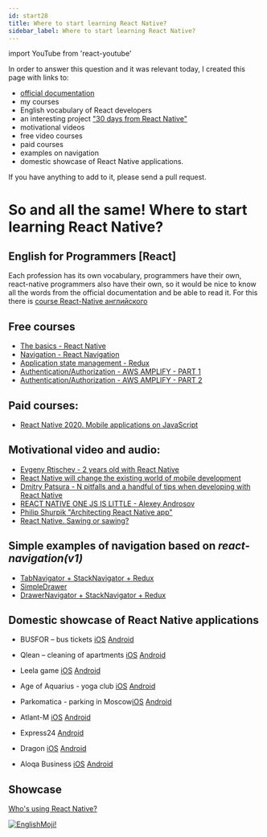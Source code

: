 ```yaml
---
id: start28
title: Where to start learning React Native?
sidebar_label: Where to start learning React Native?
---
```

import YouTube from 'react-youtube'

In order to answer this question and it was relevant today, I created this page with links to:

<YouTube videoId='o8H-jcFtm5Q' />

- [official documentation](https://facebook.github.io/react-native/docs/getting-started.html)
- my courses
- English vocabulary of React developers
- an interesting project ["30 days from React Native"](https://github.com/fangwei716/30-days-of-react-native)
- motivational videos
- free video courses
- paid courses
- examples on navigation
- domestic showcase of React Native applications.

If you have anything to add to it, please send a pull request.

# So and all the same! Where to start learning React Native?

## English for Programmers [React]

Each profession has its own vocabulary, programmers have their own, react-native programmers also have their own, so it would be nice to know all the words from the official documentation and be able to read it. For this there is [course React-Native английского](https://www.memrise.com/course/1450006/react-react-native/)

## Free courses

- [The basics - React Native](https://github.com/react-native-village/react-native-init/tree/master/stargate)
- [Navigation - React Navigation](https://github.com/react-native-village/react-native-init/tree/master/stargate1)
- [Application state management - Redux](https://github.com/react-native-village/react-native-init/tree/master/stargate2)
- [Authentication/Authorization - AWS AMPLIFY - PART 1](https://youtu.be/9uOGS7Pw1fo)
- [Authentication/Authorization - AWS AMPLIFY - PART 2](https://www.youtube.com/watch?v=CM_M5cNLmK4)

## Paid courses:

- [React Native 2020. Mobile applications on JavaScript](https://www.udemy.com/course/react-native-complete-guide/)

## Motivational video and audio:

- [Evgeny Rtischev - 2 years old with React Native](https://youtu.be/t8EkRQn_MVk)
- [React Native will change the existing world of mobile development](https://www.youtube.com/watch?v=Fdi6YcmBVG8&t=9s)
- [Dmitry Patsura - N pitfalls and a handful of tips when developing with React Native](https://youtu.be/qehnKIu30mY)
- [REACT NATIVE ONE JS IS LITTLE - Alexey Androsov](https://www.youtube.com/watch?v=RwTmWpZ0MyA)
- [Philip Shurpik "Architecting React Native app"](https://www.youtube.com/watch?v=3MmwAW1VnGo)
- [React Native. Sawing or sawing?](https://androiddev.apptractor.ru/android-dev-podkast-70/)

## Simple examples of navigation based on _react-navigation(v1)_

- [TabNavigator + StackNavigator + Redux](https://github.com/react-native-village/TabStackNavigatorRedux)
- [SimpleDrawer](https://github.com/react-native-village/SimpleDrawer)
- [DrawerNavigator + StackNavigator + Redux](https://github.com/react-native-village/DrawerStackNavigatorRedux)

## Domestic showcase of React Native applications

- BUSFOR – bus tickets [iOS](https://itunes.apple.com/app/busfor-bilety-na-avtobusy/id1029817513?ls=1&mt=8) [Android](https://play.google.com/store/apps/details?id=com.busfor.Busfor)

- Qlean – cleaning of apartments [iOS](https://itunes.apple.com/app/id1011771034?mt=8) [Android](https://play.google.com/store/apps/details?id=com.qlean.qlean)

- Leela game [iOS](https://itunes.apple.com/ru/app/дхарма/id1296604457?mt=8) [Android](https://play.google.com/store/apps/details?id=com.dharma)

- Age of Aquarius - yoga club [iOS](https://itunes.apple.com/app/id1313316908) [Android](https://play.google.com/store/apps/details?id=com.aquarianage)

- Parkomatica - parking in Moscow[iOS](https://itunes.apple.com/us/app/parkomatica-moscow-parking/id1268850750?mt=8) [Android](https://play.google.com/store/apps/details?id=ru.parkomatica&hl=ru)

- Atlant-M [iOS](https://itunes.apple.com/ru/app/атлант-м/id515931794?mt=8) [Android](https://play.google.com/store/apps/details?id=com.atlantm&hl=ru)

- Express24 [Android](https://play.google.com/store/apps/details?id=com.uznewmax.theflash)

- Dragon [iOS](https://itunes.apple.com/ru/app/%D0%B0%D0%B7%D1%81-%D0%B7%D0%BC%D0%B5%D0%B9%D0%B3%D0%BE%D1%80%D1%8B%D0%BD%D1%8B%D1%87/id1378411298?l=ru&ls=1&mt=8) [Android](https://play.google.com/store/apps/details?id=com.gorynichthedragon.app)

- Aloqa Business [iOS](https://apps.apple.com/ru/app/aloqa-business/id1491490888) [Android](https://play.google.com/store/apps/details?id=uz.aloqa.business&hl=ru)

## Showcase

[Who's using React Native?](https://reactnative.dev/showcase)

[![EnglishMoji!](/img/logo/englishmoji.png)](https://apps.apple.com/kz/app/englishmoji/id6450254885)
